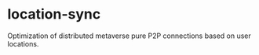 # location-sync
Optimization of distributed metaverse pure P2P connections based on user locations.
